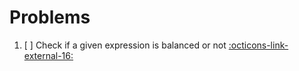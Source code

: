# Problems

<style>
.md-logo img {
  content: url('/data-structures/stack/stack.svg');
}

:root [data-md-color-scheme=slate] .md-logo img  {
  content: url('/data-structures/stack/stack.svg');
}
</style>

1. [ ] Check if a given expression is balanced or not <a target="_blank" href="/data-structures/stack/problems/check-if-a-given-expression-is-balanced-or-not">:octicons-link-external-16:</a>

